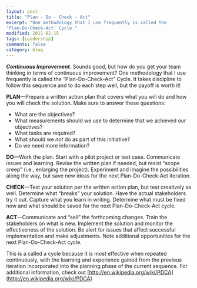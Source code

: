 ```yaml
---
layout: post
title: "Plan - Do - Check - Act"
excerpt: "One methodology that I use frequently is called the
'Plan-Do-Check-Act' Cycle."
modified: 2011-02-15
tags: [Leadership]
comments: false
category: blog
---
```


<em>**Continuous Improvement**</em>. Sounds good, but how do you get your team
thinking in terms of continuous improvement? One methodology that I use
frequently is called the “Plan-Do-Check-Act” Cycle. It takes discipline to
follow this sequence and to do each step well, but the payoff is worth it!

**PLAN**—Prepare a written action plan that covers what you will do and how
you will check the solution. Make sure to answer these questions:

* What are the objectives?
* What measurements should we use to determine that we achieved our objectives?
* What tasks are required?
* What should we <em>not</em> do as part of this initiative?
* Do we need more information?

**DO**—Work the plan. Start with a pilot project or test case. Communicate
issues and learning. Revise the written plan if needed, but resist “scope
creep” (i.e., enlarging the project). Experiment and imagine the
possibilities along the way, but save new ideas for the next Plan-Do-Check-Act
iteration.

**CHECK**—Test your solution per the written action plan, but test creatively
as well. Determine what “breaks” your solution. Have the actual
stakeholders try it out. Capture what you learn in writing. Determine what must
be fixed now and what should be saved for the next Plan-Do-Check-Act cycle.

**ACT**—Communicate and “sell” the forthcoming changes. Train the
stakeholders on what is new. Implement the solution and monitor the
effectiveness of the solution. Be alert for issues that affect successful
implementation and make adjustments. Note additional opportunities for the next
Plan-Do-Check-Act cycle.

This is a called a cycle because it is most effective when repeated
continuously, with the learning and experience gained from the previous
iteration incorporated into the planning phase of the current sequence. For
additional information, check out
[http://en.wikipedia.org/wiki/PDCA](http://en.wikipedia.org/wiki/PDCA)
